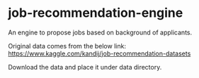 # job-recommendation-engine
An engine to propose jobs based on background of applicants.

Original data comes from the below link:\
https://www.kaggle.com/kandij/job-recommendation-datasets

Download the data and place it under data directory.